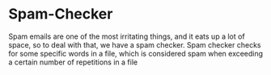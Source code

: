 # Spam-Checker
Spam emails are one of the most irritating things, and it eats up a lot of space, so to deal with that, we have a spam checker. Spam checker checks for some specific words in a file, which is considered spam when exceeding a certain number of repetitions in a file
